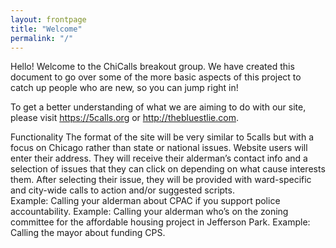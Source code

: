 ```yaml
---
layout: frontpage
title: "Welcome"
permalink: "/"
---
```


Hello! Welcome to the ChiCalls breakout group.  We have created this document to go over some of the more basic aspects of this project to catch up people who are new, so you can jump right in!
 
To get a better understanding of what we are aiming to do with our site, please visit https://5calls.org or http://thebluestlie.com.
 
Functionality
The format of the site will be very similar to 5calls but with a focus on Chicago rather than state or national issues.  Website users will enter their address. They will receive their alderman’s contact info and a selection of issues that they can click on depending on what cause interests them. After selecting their issue, they will be provided with  ward-specific and city-wide calls to action and/or suggested scripts.  
Example: Calling your alderman about CPAC if you support police accountability. 
Example: Calling your alderman who’s on the zoning committee for the affordable housing project in Jefferson Park. 
Example: Calling the mayor about funding CPS.
